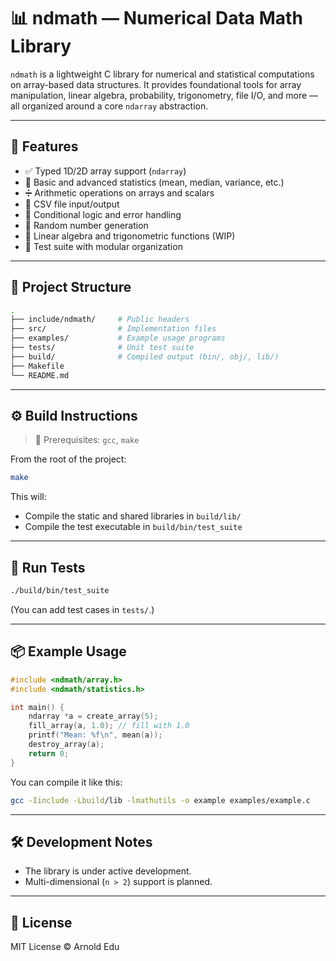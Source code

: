 # 📊 ndmath — Numerical Data Math Library

`ndmath` is a lightweight C library for numerical and statistical computations on array-based data structures. It provides foundational tools for array manipulation, linear algebra, probability, trigonometry, file I/O, and more — all organized around a core `ndarray` abstraction.

---

## 🚀 Features

- ✅ Typed 1D/2D array support (`ndarray`)
- 🔢 Basic and advanced statistics (mean, median, variance, etc.)
- ➗ Arithmetic operations on arrays and scalars
- 📁 CSV file input/output
- 🧠 Conditional logic and error handling
- 🎲 Random number generation
- 🧮 Linear algebra and trigonometric functions (WIP)
- 🧪 Test suite with modular organization

---

## 📁 Project Structure

```bash
.
├── include/ndmath/     # Public headers
├── src/                # Implementation files
├── examples/           # Example usage programs
├── tests/              # Unit test suite
├── build/              # Compiled output (bin/, obj/, lib/)
├── Makefile
└── README.md
```

---

## ⚙️ Build Instructions

> 📌 Prerequisites: `gcc`, `make`

From the root of the project:

```bash
make
```

This will:

- Compile the static and shared libraries in `build/lib/`
- Compile the test executable in `build/bin/test_suite`

---

## 🧪 Run Tests

```bash
./build/bin/test_suite
```

(You can add test cases in `tests/`.)

---

## 📦 Example Usage

```c
#include <ndmath/array.h>
#include <ndmath/statistics.h>

int main() {
    ndarray *a = create_array(5);
    fill_array(a, 1.0); // fill with 1.0
    printf("Mean: %f\n", mean(a));
    destroy_array(a);
    return 0;
}
```

You can compile it like this:

```bash
gcc -Iinclude -Lbuild/lib -lmathutils -o example examples/example.c
```

---

## 🛠 Development Notes

- The library is under active development.
- Multi-dimensional (`n > 2`) support is planned.

---

## 📜 License

MIT License © Arnold Edu

